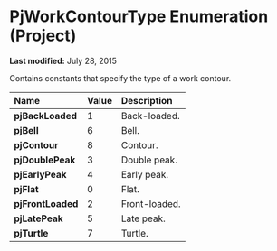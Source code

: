 
# PjWorkContourType Enumeration (Project)

 **Last modified:** July 28, 2015

Contains constants that specify the type of a work contour.


|**Name**|**Value**|**Description**|
|:-----|:-----|:-----|
| **pjBackLoaded**|1|Back-loaded.|
| **pjBell**|6|Bell.|
| **pjContour**|8|Contour.|
| **pjDoublePeak**|3|Double peak.|
| **pjEarlyPeak**|4|Early peak.|
| **pjFlat**|0|Flat.|
| **pjFrontLoaded**|2|Front-loaded.|
| **pjLatePeak**|5|Late peak.|
| **pjTurtle**|7|Turtle.|

